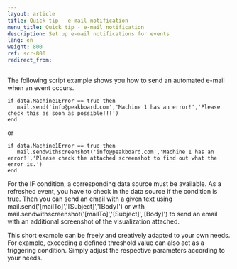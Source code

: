 ```yaml
---
layout: article
title: Quick tip - e-mail notification
menu_title: Quick tip - e-mail notification
description: Set up e-mail notifications for events
lang: en
weight: 800
ref: scr-800
redirect_from:
---
```


The following script example shows you how to send an automated e-mail when an event occurs.

```
if data.Machine1Error == true then
   mail.send('info@peakboard.com','Machine 1 has an error!','Please check this as soon as possible!!!')
end
```

or

```
if data.Machine1Error == true then
   mail.sendwithscreenshot('info@peakboard.com','Machine 1 has an error!','Please check the attached screenshot to find out what the error is.')
end
```

For the IF condition, a corresponding data source must be available.
As a refreshed event, you have to check in the data source if the condition is true.
Then you can send an email with a given text using mail.send('[mailTo]','[Subject]','[Body]') 
or with mail.sendwithscreenshot('[mailTo]','[Subject]','[Body]') to send an email with an additional screenshot of the visualization attached.

This short example can be freely and creatively adapted to your own needs.
For example, exceeding a defined threshold value can also act as a triggering condition.
Simply adjust the respective parameters according to your needs.